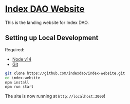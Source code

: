 # [Index DAO Website](https://www.indexdao.finance/)

This is the landing website for Index DAO.

## Setting up Local Development

Required:
- [Node v14](https://nodejs.org/download/release/latest-v14.x/)  
- [Git](https://git-scm.com/downloads)


```bash
git clone https://github.com/indexdao/index-website.git
cd index-website
npm install
npm run start
```

The site is now running at `http://localhost:3000`!
